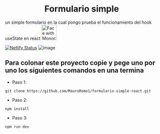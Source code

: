<h1 align="center">
  Formulario simple
</h1>

un simple formulario en la cual pongo prueba el funcionamiento del hook useState en react <img src="https://raw.githubusercontent.com/Tarikul-Islam-Anik/Animated-Fluent-Emojis/master/Emojis/Smilies/Face%20with%20Monocle.png" alt="Face with Monocle" width="50" height="50" />

[![Netlify Status](https://api.netlify.com/api/v1/badges/df4e149a-d888-4b92-94da-749dde2fbb2e/deploy-status)](https://app.netlify.com/sites/simple-formulario/deploys)
![image](https://github.com/MauroRomo1/formulario-simple-react/assets/82526247/00bff4c0-0f77-45b5-99f3-91f66063d29e)

## Para colonar este proyecto copie y pege uno por uno los siguientes comandos en una termina
- Paso 1:
```
git clone https://github.com/MauroRomo1/formulario-simple-react.git
```

- Paso 2:
```
npm install
```
- Paso 3:
```
npm run dev
```
